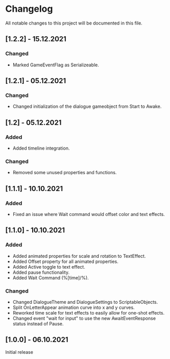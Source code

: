 # Changelog
All notable changes to this project will be documented in this file.

## [1.2.2] - 15.12.2021

### Changed
- Marked GameEventFlag as Serializeable.

## [1.2.1] - 05.12.2021

### Changed
- Changed initialization of the dialogue gameobject from Start to Awake.

## [1.2] - 05.12.2021

### Added
- Added timeline integration.

### Changed
- Removed some unused properties and functions.

## [1.1.1] - 10.10.2021

### Added
- Fixed an issue where Wait command would offset color and text effects.

## [1.1.0] - 10.10.2021

### Added
- Added animated properties for scale and rotation to TextEffect.
- Added Offset property for all animated properties.
- Added Active toggle to text effect.
- Added pause functionality.
- Added Wait Command (%[time]/%).

### Changed
- Changed DialogueTheme and DialogueSettings to ScriptableObjects.
- Split OnLetterAppear animation curve into x and y curves.
- Reworked time scale for text effects to easily allow for one-shot effects.
- Changed event "wait for input" to use the new AwaitEventResponse status instead of Pause.

## [1.0.0] - 06.10.2021
Initial release